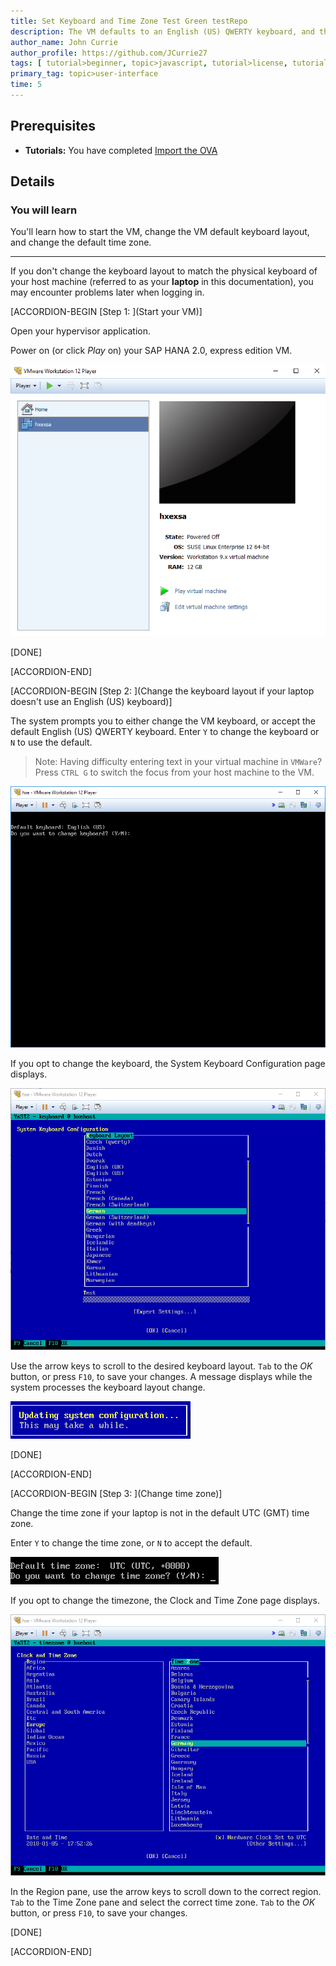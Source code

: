 ```yaml
---
title: Set Keyboard and Time Zone Test Green testRepo
description: The VM defaults to an English (US) QWERTY keyboard, and the UTC time zone. When prompted, change the keyboard layout and time zone to match your location, or accept the defaults.
author_name: John Currie
author_profile: https://github.com/JCurrie27 
tags: [ tutorial>beginner, topic>javascript, tutorial>license, tutorial>community ]
primary_tag: topic>user-interface 
time: 5
---
```


<!-- loiod0775daa77ca4aaea29ea74b3e2e2ac1 -->

## Prerequisites
 - **Tutorials:**  You have completed [Import the OVA](hxe-ua-ova-vm) 

## Details
### You will learn
You'll learn how to start the VM, change the VM default keyboard layout, and change the default time zone.

---

If you don't change the keyboard layout to match the physical keyboard of your host machine (referred to as your **laptop** in this documentation), you may encounter problems later when logging in.

[ACCORDION-BEGIN [Step 1: ](Start your VM)]

Open your hypervisor application.

Power on (or click *Play* on) your SAP HANA 2.0, express edition VM.

![hxe2_vm_start_0](hxe2_vm_start_0.png)

[DONE]

[ACCORDION-END]

[ACCORDION-BEGIN [Step 2: ](Change the keyboard layout if your laptop doesn't use an English (US) keyboard)]

The system prompts you to either change the VM keyboard, or accept the default English (US) QWERTY keyboard. Enter `Y` to change the keyboard or `N` to use the default.

> Note:
> Having difficulty entering text in your virtual machine in `VMWare`? Press ` CTRL G ` to switch the focus from your host machine to the VM.
> 
> 

![HXE_change_keyboard_prompt_5](HXE_change_keyboard_prompt_5.png)

If you opt to change the keyboard, the System Keyboard Configuration page displays.

![HXE_change_keyboard_GUI_PNG_1](HXE_change_keyboard_GUI_PNG_1.png)

Use the arrow keys to scroll to the desired keyboard layout. `Tab` to the *OK* button, or press `F10`, to save your changes. A message displays while the system processes the keyboard layout change.

![HXE_change_keyboard_process_PNG_2](HXE_change_keyboard_process_PNG_2.png) 

[DONE]

[ACCORDION-END]

[ACCORDION-BEGIN [Step 3: ](Change time zone)]

Change the time zone if your laptop is not in the default UTC (GMT) time zone.

Enter `Y` to change the time zone, or `N` to accept the default.

![HXE_change_timezone_PNG_4](HXE_change_timezone_PNG_4.png)

If you opt to change the timezone, the Clock and Time Zone page displays.

![HXE_change_timezone_GUI_3](HXE_change_timezone_GUI_3.png)

In the Region pane, use the arrow keys to scroll down to the correct region. `Tab` to the Time Zone pane and select the correct time zone. `Tab` to the *OK* button, or press `F10`, to save your changes.

[DONE]

[ACCORDION-END]


